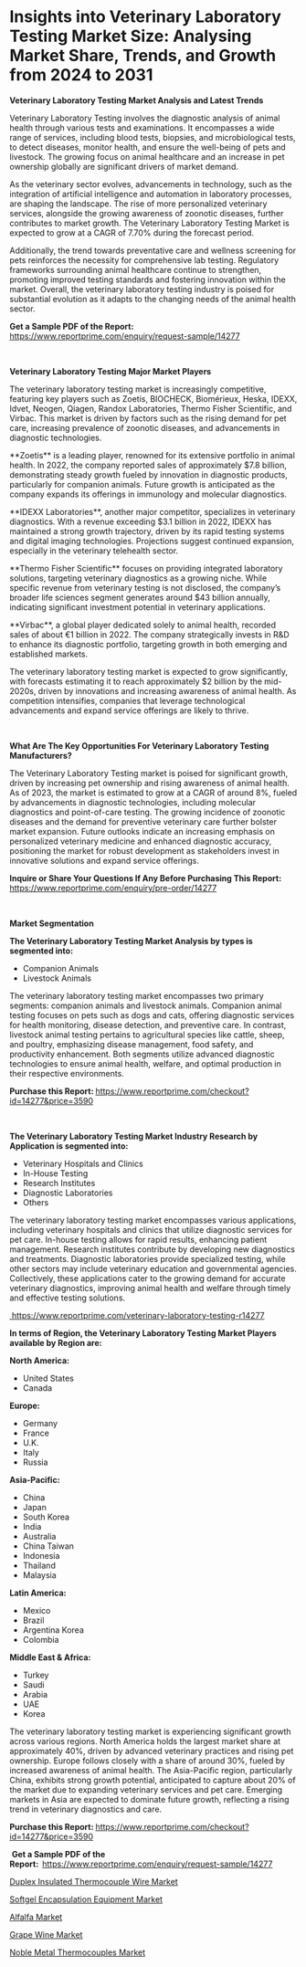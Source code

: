 <p><h1>Insights into Veterinary Laboratory Testing Market Size: Analysing Market Share, Trends, and Growth from 2024 to 2031</h1></p><p><strong>Veterinary Laboratory Testing Market Analysis and Latest Trends</strong></p>
<p><p>Veterinary Laboratory Testing involves the diagnostic analysis of animal health through various tests and examinations. It encompasses a wide range of services, including blood tests, biopsies, and microbiological tests, to detect diseases, monitor health, and ensure the well-being of pets and livestock. The growing focus on animal healthcare and an increase in pet ownership globally are significant drivers of market demand.</p><p>As the veterinary sector evolves, advancements in technology, such as the integration of artificial intelligence and automation in laboratory processes, are shaping the landscape. The rise of more personalized veterinary services, alongside the growing awareness of zoonotic diseases, further contributes to market growth. The Veterinary Laboratory Testing Market is expected to grow at a CAGR of 7.70% during the forecast period. </p><p>Additionally, the trend towards preventative care and wellness screening for pets reinforces the necessity for comprehensive lab testing. Regulatory frameworks surrounding animal healthcare continue to strengthen, promoting improved testing standards and fostering innovation within the market. Overall, the veterinary laboratory testing industry is poised for substantial evolution as it adapts to the changing needs of the animal health sector.</p></p>
<p><strong>Get a Sample PDF of the Report:&nbsp;</strong> <a href="https://www.reportprime.com/enquiry/request-sample/14277">https://www.reportprime.com/enquiry/request-sample/14277</a></p>
<p>&nbsp;</p>
<p><strong>Veterinary Laboratory Testing Major Market Players</strong></p>
<p><p>The veterinary laboratory testing market is increasingly competitive, featuring key players such as Zoetis, BIOCHECK, Biomérieux, Heska, IDEXX, Idvet, Neogen, Qiagen, Randox Laboratories, Thermo Fisher Scientific, and Virbac. This market is driven by factors such as the rising demand for pet care, increasing prevalence of zoonotic diseases, and advancements in diagnostic technologies.</p><p>**Zoetis** is a leading player, renowned for its extensive portfolio in animal health. In 2022, the company reported sales of approximately $7.8 billion, demonstrating steady growth fueled by innovation in diagnostic products, particularly for companion animals. Future growth is anticipated as the company expands its offerings in immunology and molecular diagnostics.</p><p>**IDEXX Laboratories**, another major competitor, specializes in veterinary diagnostics. With a revenue exceeding $3.1 billion in 2022, IDEXX has maintained a strong growth trajectory, driven by its rapid testing systems and digital imaging technologies. Projections suggest continued expansion, especially in the veterinary telehealth sector.</p><p>**Thermo Fisher Scientific** focuses on providing integrated laboratory solutions, targeting veterinary diagnostics as a growing niche. While specific revenue from veterinary testing is not disclosed, the company’s broader life sciences segment generates around $43 billion annually, indicating significant investment potential in veterinary applications.</p><p>**Virbac**, a global player dedicated solely to animal health, recorded sales of about €1 billion in 2022. The company strategically invests in R&D to enhance its diagnostic portfolio, targeting growth in both emerging and established markets.</p><p>The veterinary laboratory testing market is expected to grow significantly, with forecasts estimating it to reach approximately $2 billion by the mid-2020s, driven by innovations and increasing awareness of animal health. As competition intensifies, companies that leverage technological advancements and expand service offerings are likely to thrive.</p></p>
<p>&nbsp;</p>
<p><strong>What Are The Key Opportunities For Veterinary Laboratory Testing Manufacturers?</strong></p>
<p><p>The Veterinary Laboratory Testing market is poised for significant growth, driven by increasing pet ownership and rising awareness of animal health. As of 2023, the market is estimated to grow at a CAGR of around 8%, fueled by advancements in diagnostic technologies, including molecular diagnostics and point-of-care testing. The growing incidence of zoonotic diseases and the demand for preventive veterinary care further bolster market expansion. Future outlooks indicate an increasing emphasis on personalized veterinary medicine and enhanced diagnostic accuracy, positioning the market for robust development as stakeholders invest in innovative solutions and expand service offerings.</p></p>
<p><strong>Inquire or Share Your Questions If Any Before Purchasing This Report:</strong> <a href="https://www.reportprime.com/enquiry/pre-order/14277">https://www.reportprime.com/enquiry/pre-order/14277</a></p>
<p>&nbsp;</p>
<p><strong>Market Segmentation</strong></p>
<p><strong>The Veterinary Laboratory Testing Market Analysis by types is segmented into:</strong></p>
<p><ul><li>Companion Animals</li><li>Livestock Animals</li></ul></p>
<p><p>The veterinary laboratory testing market encompasses two primary segments: companion animals and livestock animals. Companion animal testing focuses on pets such as dogs and cats, offering diagnostic services for health monitoring, disease detection, and preventive care. In contrast, livestock animal testing pertains to agricultural species like cattle, sheep, and poultry, emphasizing disease management, food safety, and productivity enhancement. Both segments utilize advanced diagnostic technologies to ensure animal health, welfare, and optimal production in their respective environments.</p></p>
<p><strong>Purchase this Report:&nbsp;</strong><a href="https://www.reportprime.com/checkout?id=14277&price=3590">https://www.reportprime.com/checkout?id=14277&price=3590</a></p>
<p>&nbsp;</p>
<p><strong>The Veterinary Laboratory Testing Market Industry Research by Application is segmented into:</strong></p>
<p><ul><li>Veterinary Hospitals and Clinics</li><li>In-House Testing</li><li>Research Institutes</li><li>Diagnostic Laboratories</li><li>Others</li></ul></p>
<p><p>The veterinary laboratory testing market encompasses various applications, including veterinary hospitals and clinics that utilize diagnostic services for pet care. In-house testing allows for rapid results, enhancing patient management. Research institutes contribute by developing new diagnostics and treatments. Diagnostic laboratories provide specialized testing, while other sectors may include veterinary education and governmental agencies. Collectively, these applications cater to the growing demand for accurate veterinary diagnostics, improving animal health and welfare through timely and effective testing solutions.</p></p>
<p><a href="https://www.reportprime.com/veterinary-laboratory-testing-r14277">&nbsp;https://www.reportprime.com/veterinary-laboratory-testing-r14277</a></p>
<p><strong>In terms of Region, the Veterinary Laboratory Testing Market Players available by Region are:</strong></p>
<p>
    <p> <strong> North America: </strong>
        <ul>
            <li>United States</li>
            <li>Canada</li>
        </ul>
        </p> 
    <p> <strong> Europe: </strong>
        <ul>
            <li>Germany</li>
            <li>France</li>
            <li>U.K.</li>
            <li>Italy</li>
            <li>Russia</li>
        </ul>
        </p> 
    <p> <strong> Asia-Pacific: </strong>
        <ul>
            <li>China</li>
            <li>Japan</li>
            <li>South Korea</li>
            <li>India</li>
            <li>Australia</li>
            <li>China Taiwan</li>
            <li>Indonesia</li>
            <li>Thailand</li>
            <li>Malaysia</li>
        </ul>
        </p> 
    <p> <strong> Latin America: </strong>
        <ul>
            <li>Mexico</li>
            <li>Brazil</li>
            <li>Argentina Korea</li>
            <li>Colombia</li>
        </ul>
        </p> 
    <p> <strong> Middle East & Africa: </strong>
        <ul>
            <li>Turkey</li>
            <li>Saudi</li>
            <li>Arabia</li>
            <li>UAE</li>
            <li>Korea</li>
        </ul>
    </p>
    </p>
<p><p>The veterinary laboratory testing market is experiencing significant growth across various regions. North America holds the largest market share at approximately 40%, driven by advanced veterinary practices and rising pet ownership. Europe follows closely with a share of around 30%, fueled by increased awareness of animal health. The Asia-Pacific region, particularly China, exhibits strong growth potential, anticipated to capture about 20% of the market due to expanding veterinary services and pet care. Emerging markets in Asia are expected to dominate future growth, reflecting a rising trend in veterinary diagnostics and care.</p></p>
<p><strong>Purchase this Report: </strong><a href="https://www.reportprime.com/checkout?id=14277&price=3590">https://www.reportprime.com/checkout?id=14277&price=3590</a></p>
<p>&nbsp;<strong>Get a Sample PDF of the Report:&nbsp;&nbsp;</strong><a href="https://www.reportprime.com/enquiry/request-sample/14277">https://www.reportprime.com/enquiry/request-sample/14277</a></p>
<p><strong></strong></p>
<p><p><a href="https://medium.com/@bon-bar/what-is-duplex-insulated-thermocouple-wire-market-892b85ed563e">Duplex Insulated Thermocouple Wire Market</a></p><p><a href="https://issuu.com/reportprime-2/docs/softgel-encapsulation-equipment-mar_5742fbfad49a18">Softgel Encapsulation Equipment Market</a></p><p><a href="https://www.linkedin.com/pulse/alfalfa-market-global-regional-analysis-focus-region-country-level-tv9sc?trackingId=7zng%2Bk6cTHei9iC4Cz2odQ%3D%3D">Alfalfa Market</a></p><p><a href="https://issuu.com/reportprime-2/docs/grape-wine-market-size-2030.pptx_a45f79ca16ba7f">Grape Wine Market</a></p><p><a href="https://medium.com/@bon-bar/in-the-noble-metal-thermocouples-market-the-main-focus-is-on-keeping-costs-low-and-getting-the-0582d73eaf36">Noble Metal Thermocouples Market</a></p></p>